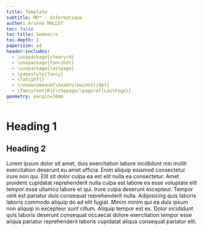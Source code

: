 ```yaml
---
title: Template
subtitle: MP* - Informatique
author: Arsène MALLET
toc: false
toc-title: Sommaire
toc-depth: 2
papersize: a4
header-includes:
  - \usepackage{stmaryrd}
  - \usepackage{fancyhdr}
  - \usepackage{lastpage}
  - \pagestyle{fancy}
  - \fancyhf{}
  - \renewcommand{\headrulewidth}{0pt}
  - \fancyfoot[R]{\thepage/\pageref{LastPage}}
geometry: margin=30mm
---
```


# Heading 1
## Heading 2

Lorem ipsum dolor sit amet, duis exercitation labore incididunt nisi mollit exercitation deserunt eu amet officia. Enim aliquip eiusmod consectetur irure non qui. Elit sit dolor culpa ea est elit nulla ea consectetur. Amet proident cupidatat reprehenderit nulla culpa est labore ea esse voluptate elit tempor esse ullamco labore et qui. Irure culpa deserunt excepteur. Tempor velit est pariatur duis consequat reprehenderit nulla. Adipisicing quis laboris laboris commodo aliquip do ad elit fugiat. Minim minim qui ea duis ipsum non aliquip in excepteur sunt cillum. Aliquip tempor est ex. Dolor incididunt quis laboris deserunt consequat occaecat dolore exercitation tempor esse aliqua pariatur reprehenderit laboris cupidatat aliqua consequat pariatur elit.